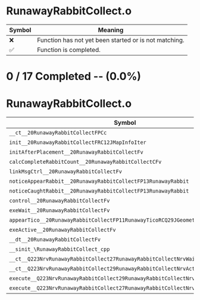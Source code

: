 # RunawayRabbitCollect.o
| Symbol | Meaning 
| ------------- | ------------- 
| :x: | Function has not yet been started or is not matching. 
| :white_check_mark: | Function is completed. 


# 0 / 17 Completed -- (0.0%)
# RunawayRabbitCollect.o
| Symbol | Decompiled? |
| ------------- | ------------- |
| `__ct__20RunawayRabbitCollectFPCc` | :x: |
| `init__20RunawayRabbitCollectFRC12JMapInfoIter` | :x: |
| `initAfterPlacement__20RunawayRabbitCollectFv` | :x: |
| `calcCompleteRabbitCount__20RunawayRabbitCollectCFv` | :x: |
| `linkMsgCtrl__20RunawayRabbitCollectFv` | :x: |
| `noticeAppearRabbit__20RunawayRabbitCollectFP13RunawayRabbit` | :x: |
| `noticeCaughtRabbit__20RunawayRabbitCollectFP13RunawayRabbit` | :x: |
| `control__20RunawayRabbitCollectFv` | :x: |
| `exeWait__20RunawayRabbitCollectFv` | :x: |
| `appearTico__20RunawayRabbitCollectFP11RunawayTicoRCQ29JGeometry8TVec3<f>` | :x: |
| `exeActive__20RunawayRabbitCollectFv` | :x: |
| `__dt__20RunawayRabbitCollectFv` | :x: |
| `__sinit_\RunawayRabbitCollect_cpp` | :x: |
| `__ct__Q223NrvRunawayRabbitCollect27RunawayRabbitCollectNrvWaitFv` | :x: |
| `__ct__Q223NrvRunawayRabbitCollect29RunawayRabbitCollectNrvActiveFv` | :x: |
| `execute__Q223NrvRunawayRabbitCollect29RunawayRabbitCollectNrvActiveCFP5Spine` | :x: |
| `execute__Q223NrvRunawayRabbitCollect27RunawayRabbitCollectNrvWaitCFP5Spine` | :x: |
